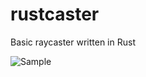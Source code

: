 # rustcaster
Basic raycaster written in Rust

![Sample](https://raw.githubusercontent.com/KallDrexx/rustcaster/master/sample.gif)
